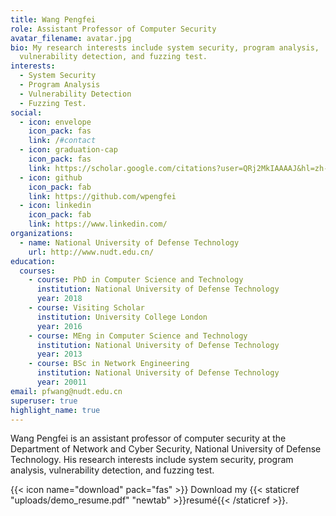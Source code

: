 ```yaml
---
title: Wang Pengfei
role: Assistant Professor of Computer Security
avatar_filename: avatar.jpg
bio: My research interests include system security, program analysis,
  vulnerability detection, and fuzzing test.
interests:
  - System Security
  - Program Analysis
  - Vulnerability Detection
  - Fuzzing Test.
social:
  - icon: envelope
    icon_pack: fas
    link: /#contact
  - icon: graduation-cap
    icon_pack: fas
    link: https://scholar.google.com/citations?user=QRj2MkIAAAAJ&hl=zh-CN&oi=sra
  - icon: github
    icon_pack: fab
    link: https://github.com/wpengfei
  - icon: linkedin
    icon_pack: fab
    link: https://www.linkedin.com/
organizations:
  - name: National University of Defense Technology
    url: http://www.nudt.edu.cn/
education:
  courses:
    - course: PhD in Computer Science and Technology
      institution: National University of Defense Technology
      year: 2018
    - course: Visiting Scholar
      institution: University College London
      year: 2016
    - course: MEng in Computer Science and Technology
      institution: National University of Defense Technology
      year: 2013
    - course: BSc in Network Engineering
      institution: National University of Defense Technology
      year: 20011
email: pfwang@nudt.edu.cn
superuser: true
highlight_name: true
---
```

Wang Pengfei is an assistant professor of computer security at the Department of Network and Cyber Security, National University of Defense Technology. His research interests include system security, program analysis, vulnerability detection, and fuzzing test. 

{{< icon name="download" pack="fas" >}} Download my {{< staticref "uploads/demo_resume.pdf" "newtab" >}}resumé{{< /staticref >}}.